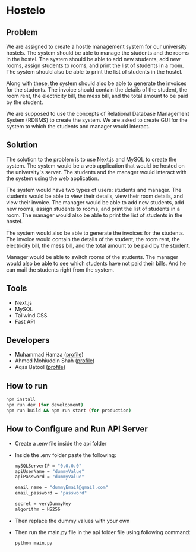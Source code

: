# Hostelo

## Problem

We are assigned to create a hostle management system for our university hostels. The system should be able to manage the students and the rooms in the hostel. The system should be able to add new students, add new rooms, assign students to rooms, and print the list of students in a room. The system should also be able to print the list of students in the hostel.

Along with these, the system should also be able to generate the invoices for the students. The invoice should contain the details of the student, the room rent, the electricity bill, the mess bill, and the total amount to be paid by the student.

We are supposed to use the concepts of Relational Database Management System (RDBMS) to create the system. We are asked to create GUI for the system to which the students and manager would interact.

## Solution

The solution to the problem is to use Next.js and MySQL to create the system. The system would be a web application that would be hosted on the university's server. The students and the manager would interact with the system using the web application.

The system would have two types of users: students and manager. The students would be able to view their details, view their room details, and view their invoice. The manager would be able to add new students, add new rooms, assign students to rooms, and print the list of students in a room. The manager would also be able to print the list of students in the hostel.

The system would also be able to generate the invoices for the students. The invoice would contain the details of the student, the room rent, the electricity bill, the mess bill, and the total amount to be paid by the student.

Manager would be able to switch rooms of the students. The manager would also be able to see which students have not paid their bills. And he can mail the students right from the system.

## Tools

- Next.js
- MySQL
- Tailwind CSS
- Fast API

## Developers

- Muhammad Hamza ([profile](https://github.com/CodeWhizHamza))
- Ahmed Mohiuddin Shah ([profile](https://github.com/Ahmed-Mohiuddin-Shah))
- Aqsa Batool ([profile](https://github.com/WhizAqsa))

## How to run

```bash
npm install
npm run dev (for development)
npm run build && npm run start (for production)
```

## How to Configure and Run API Server

- Create a .env file inside the api folder
- Inside the .env folder paste the following:

  ```bash
  mySQLServerIP = "0.0.0.0"
  apiUserName = "dummyValue"
  apiPassword = "dummyValue"

  email_name = "dummyEmail@gmail.com"
  email_password = "password"

  secret = veryDummyKey
  algorithm = HS256
  ```

- Then replace the dummy values with your own
- Then run the main.py file in the api folder file using following command:
  ```bash
  python main.py
  ```
